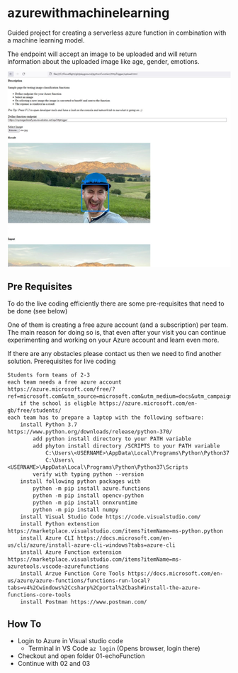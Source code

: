 # azurewithmachinelearning
Guided project for creating a serverless azure function in combination with a machine learning model.

The endpoint will accept an image to be uploaded and will return information about the uploaded image like age, gender, emotions.

![result.JPG](result.JPG)    

## Pre Requisites

To do the live coding efficiently there are some pre-requisites that need to be done (see below)

One of them is creating a free azure account (and a subscription) per team. The main reason for doing so is, that even after your visit you can continue experimenting and working on your Azure account and learn even more. 

If there are any obstacles please contact us then we need to find another solution.
Prerequisites for live coding

    Students form teams of 2-3
    each team needs a free azure account https://azure.microsoft.com/free/?ref=microsoft.com&utm_source=microsoft.com&utm_medium=docs&utm_campaign=visualstudio
        if the school is eligble https://azure.microsoft.com/en-gb/free/students/
    each team has to prepare a laptop with the following software:        
        install Python 3.7 https://www.python.org/downloads/release/python-370/
            add python install directory to your PATH variable
            add phyton install directory /SCRIPTS to your PATH variable
                C:\Users\<USERNAME>\AppData\Local\Programs\Python\Python37
                C:\Users\<USERNAME>\AppData\Local\Programs\Python\Python37\Scripts
            verify with typing python --version
        install following python packages with
            python -m pip install azure.functions 
            python -m pip install opencv-python
            python -m pip install onnxruntime
            python -m pip install numpy
        install Visual Studio Code https://code.visualstudio.com/
        install Python extenstion https://marketplace.visualstudio.com/items?itemName=ms-python.python
        install Azure CLI https://docs.microsoft.com/en-us/cli/azure/install-azure-cli-windows?tabs=azure-cli
        install Azure Function extension https://marketplace.visualstudio.com/items?itemName=ms-azuretools.vscode-azurefunctions 
        install Arzue Function Core Tools https://docs.microsoft.com/en-us/azure/azure-functions/functions-run-local?tabs=v4%2Cwindows%2Ccsharp%2Cportal%2Cbash#install-the-azure-functions-core-tools
        install Postman https://www.postman.com/

## How To

+ Login to Azure in Visual studio code
    + Terminal in VS Code <code>az login</code> (Opens browser, login there)   
+ Checkout and open folder 01-echoFunction
+ Continue with 02 and 03

